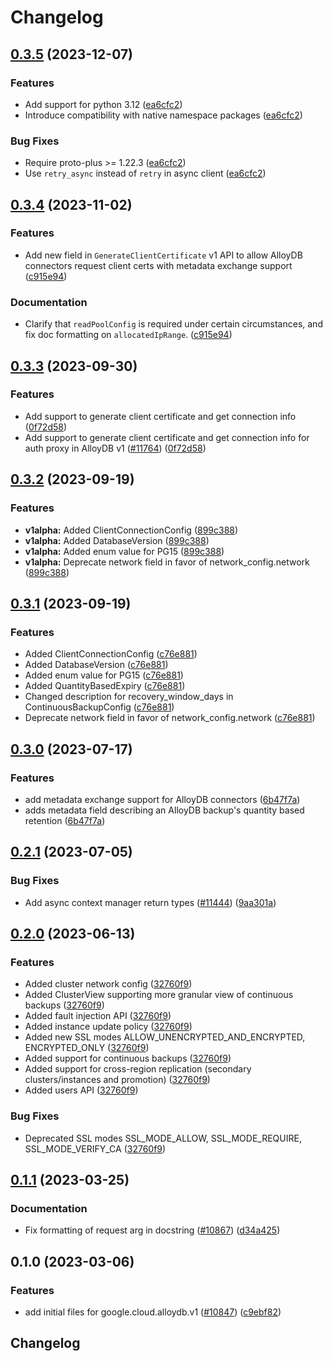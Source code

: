 # Changelog

## [0.3.5](https://github.com/googleapis/google-cloud-python/compare/google-cloud-alloydb-v0.3.4...google-cloud-alloydb-v0.3.5) (2023-12-07)


### Features

* Add support for python 3.12 ([ea6cfc2](https://github.com/googleapis/google-cloud-python/commit/ea6cfc2f86e77757b8cb05f7fd0d9c0b7ccaf7cf))
* Introduce compatibility with native namespace packages ([ea6cfc2](https://github.com/googleapis/google-cloud-python/commit/ea6cfc2f86e77757b8cb05f7fd0d9c0b7ccaf7cf))


### Bug Fixes

* Require proto-plus &gt;= 1.22.3 ([ea6cfc2](https://github.com/googleapis/google-cloud-python/commit/ea6cfc2f86e77757b8cb05f7fd0d9c0b7ccaf7cf))
* Use `retry_async` instead of `retry` in async client ([ea6cfc2](https://github.com/googleapis/google-cloud-python/commit/ea6cfc2f86e77757b8cb05f7fd0d9c0b7ccaf7cf))

## [0.3.4](https://github.com/googleapis/google-cloud-python/compare/google-cloud-alloydb-v0.3.3...google-cloud-alloydb-v0.3.4) (2023-11-02)


### Features

* Add new field in `GenerateClientCertificate` v1 API to allow AlloyDB connectors request client certs with metadata exchange support ([c915e94](https://github.com/googleapis/google-cloud-python/commit/c915e94f26dbbacafed1256fe9c35a7b0590c166))


### Documentation

* Clarify that `readPoolConfig` is required under certain circumstances, and fix doc formatting on `allocatedIpRange`. ([c915e94](https://github.com/googleapis/google-cloud-python/commit/c915e94f26dbbacafed1256fe9c35a7b0590c166))

## [0.3.3](https://github.com/googleapis/google-cloud-python/compare/google-cloud-alloydb-v0.3.2...google-cloud-alloydb-v0.3.3) (2023-09-30)


### Features

* Add support to generate client certificate and get connection info ([0f72d58](https://github.com/googleapis/google-cloud-python/commit/0f72d586cebe5d6bb7e127aded5eb49dcc2ca8d9))
* Add support to generate client certificate and get connection info for auth proxy in AlloyDB v1 ([#11764](https://github.com/googleapis/google-cloud-python/issues/11764)) ([0f72d58](https://github.com/googleapis/google-cloud-python/commit/0f72d586cebe5d6bb7e127aded5eb49dcc2ca8d9))

## [0.3.2](https://github.com/googleapis/google-cloud-python/compare/google-cloud-alloydb-v0.3.1...google-cloud-alloydb-v0.3.2) (2023-09-19)


### Features

* **v1alpha:** Added ClientConnectionConfig ([899c388](https://github.com/googleapis/google-cloud-python/commit/899c388ff5cc6986c4e18fa82babb57f66bb38ce))
* **v1alpha:** Added DatabaseVersion ([899c388](https://github.com/googleapis/google-cloud-python/commit/899c388ff5cc6986c4e18fa82babb57f66bb38ce))
* **v1alpha:** Added enum value for PG15 ([899c388](https://github.com/googleapis/google-cloud-python/commit/899c388ff5cc6986c4e18fa82babb57f66bb38ce))
* **v1alpha:** Deprecate network field in favor of network_config.network ([899c388](https://github.com/googleapis/google-cloud-python/commit/899c388ff5cc6986c4e18fa82babb57f66bb38ce))

## [0.3.1](https://github.com/googleapis/google-cloud-python/compare/google-cloud-alloydb-v0.3.0...google-cloud-alloydb-v0.3.1) (2023-09-19)


### Features

* Added ClientConnectionConfig ([c76e881](https://github.com/googleapis/google-cloud-python/commit/c76e88194ea5ae3851cdd61071bc9e8106ae1571))
* Added DatabaseVersion ([c76e881](https://github.com/googleapis/google-cloud-python/commit/c76e88194ea5ae3851cdd61071bc9e8106ae1571))
* Added enum value for PG15 ([c76e881](https://github.com/googleapis/google-cloud-python/commit/c76e88194ea5ae3851cdd61071bc9e8106ae1571))
* Added QuantityBasedExpiry ([c76e881](https://github.com/googleapis/google-cloud-python/commit/c76e88194ea5ae3851cdd61071bc9e8106ae1571))
* Changed description for recovery_window_days in ContinuousBackupConfig ([c76e881](https://github.com/googleapis/google-cloud-python/commit/c76e88194ea5ae3851cdd61071bc9e8106ae1571))
* Deprecate network field in favor of network_config.network ([c76e881](https://github.com/googleapis/google-cloud-python/commit/c76e88194ea5ae3851cdd61071bc9e8106ae1571))

## [0.3.0](https://github.com/googleapis/google-cloud-python/compare/google-cloud-alloydb-v0.2.1...google-cloud-alloydb-v0.3.0) (2023-07-17)


### Features

* add metadata exchange support for AlloyDB connectors ([6b47f7a](https://github.com/googleapis/google-cloud-python/commit/6b47f7af5edb5db7a9e909e3c7ebd0d34296facb))
* adds metadata field describing an AlloyDB backup's quantity based retention ([6b47f7a](https://github.com/googleapis/google-cloud-python/commit/6b47f7af5edb5db7a9e909e3c7ebd0d34296facb))

## [0.2.1](https://github.com/googleapis/google-cloud-python/compare/google-cloud-alloydb-v0.2.0...google-cloud-alloydb-v0.2.1) (2023-07-05)


### Bug Fixes

* Add async context manager return types ([#11444](https://github.com/googleapis/google-cloud-python/issues/11444)) ([9aa301a](https://github.com/googleapis/google-cloud-python/commit/9aa301ae6ca3080cae286a19de9cdc1b796ab37d))

## [0.2.0](https://github.com/googleapis/google-cloud-python/compare/google-cloud-alloydb-v0.1.1...google-cloud-alloydb-v0.2.0) (2023-06-13)


### Features

* Added cluster network config ([32760f9](https://github.com/googleapis/google-cloud-python/commit/32760f95a3bee3571a5cb5b22ffd7e8f666663f1))
* Added ClusterView supporting more granular view of continuous backups ([32760f9](https://github.com/googleapis/google-cloud-python/commit/32760f95a3bee3571a5cb5b22ffd7e8f666663f1))
* Added fault injection API ([32760f9](https://github.com/googleapis/google-cloud-python/commit/32760f95a3bee3571a5cb5b22ffd7e8f666663f1))
* Added instance update policy ([32760f9](https://github.com/googleapis/google-cloud-python/commit/32760f95a3bee3571a5cb5b22ffd7e8f666663f1))
* Added new SSL modes ALLOW_UNENCRYPTED_AND_ENCRYPTED, ENCRYPTED_ONLY ([32760f9](https://github.com/googleapis/google-cloud-python/commit/32760f95a3bee3571a5cb5b22ffd7e8f666663f1))
* Added support for continuous backups ([32760f9](https://github.com/googleapis/google-cloud-python/commit/32760f95a3bee3571a5cb5b22ffd7e8f666663f1))
* Added support for cross-region replication (secondary clusters/instances and promotion) ([32760f9](https://github.com/googleapis/google-cloud-python/commit/32760f95a3bee3571a5cb5b22ffd7e8f666663f1))
* Added users API ([32760f9](https://github.com/googleapis/google-cloud-python/commit/32760f95a3bee3571a5cb5b22ffd7e8f666663f1))


### Bug Fixes

* Deprecated SSL modes SSL_MODE_ALLOW, SSL_MODE_REQUIRE, SSL_MODE_VERIFY_CA ([32760f9](https://github.com/googleapis/google-cloud-python/commit/32760f95a3bee3571a5cb5b22ffd7e8f666663f1))

## [0.1.1](https://github.com/googleapis/google-cloud-python/compare/google-cloud-alloydb-v0.1.0...google-cloud-alloydb-v0.1.1) (2023-03-25)


### Documentation

* Fix formatting of request arg in docstring ([#10867](https://github.com/googleapis/google-cloud-python/issues/10867)) ([d34a425](https://github.com/googleapis/google-cloud-python/commit/d34a425f7d0f02bebaf20d24b725b8c25c699697))

## 0.1.0 (2023-03-06)


### Features

* add initial files for google.cloud.alloydb.v1 ([#10847](https://github.com/googleapis/google-cloud-python/issues/10847)) ([c9ebf82](https://github.com/googleapis/google-cloud-python/commit/c9ebf8298d0164d382c278a1a8c95cccc3dd7491))

## Changelog
